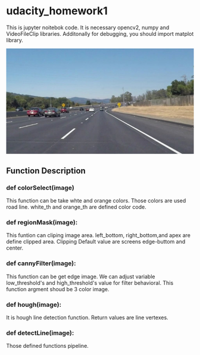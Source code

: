 # udacity_homework1

This is jupyter noitebok code. It is necessary opencv2, numpy and VideoFileClip libraries. Additonally for debugging, you should import matplot library.

![Alt text](/test.jpg)

## Function Description
### def colorSelect(image)  
This function can be take whte and orange colors. Those colors are used road line. white_th and orange_th are defined color code.

### def regionMask(image):  
This funtion can cliping image area. left_bottom, right_bottom,and apex are define clipped area.
Clipping Default value are screens edge-buttom and center.

### def cannyFilter(image):  
This function can be get edge image. We can adjust variable low_threshold's and  high_threshold's  value for filter behavioral.
This function argment shoud be 3 color image.

### def hough(image):  
It is hough line detection function. Return values are line vertexes. 


### def detectLine(image):  
Those defined functions pipeline.





